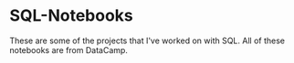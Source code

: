 # SQL-Notebooks
These are some of the projects that I've worked on with SQL.
All of these notebooks are from DataCamp.
